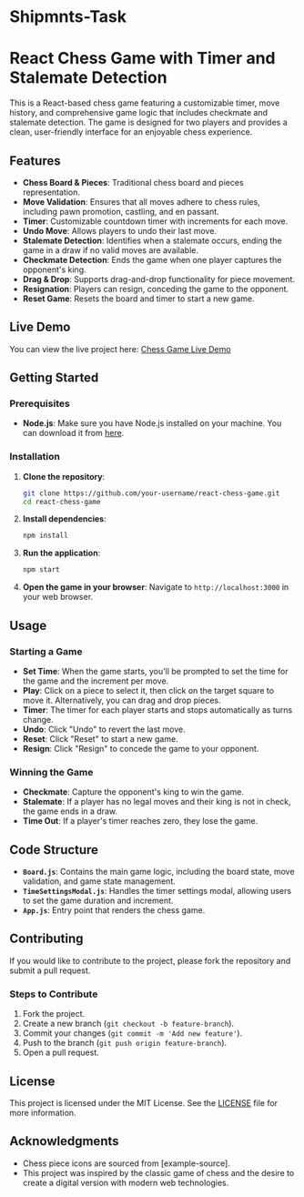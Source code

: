 # Shipmnts-Task
# React Chess Game with Timer and Stalemate Detection

This is a React-based chess game featuring a customizable timer, move history, and comprehensive game logic that includes checkmate and stalemate detection. The game is designed for two players and provides a clean, user-friendly interface for an enjoyable chess experience.

## Features

- **Chess Board & Pieces**: Traditional chess board and pieces representation.
- **Move Validation**: Ensures that all moves adhere to chess rules, including pawn promotion, castling, and en passant.
- **Timer**: Customizable countdown timer with increments for each move.
- **Undo Move**: Allows players to undo their last move.
- **Stalemate Detection**: Identifies when a stalemate occurs, ending the game in a draw if no valid moves are available.
- **Checkmate Detection**: Ends the game when one player captures the opponent's king.
- **Drag & Drop**: Supports drag-and-drop functionality for piece movement.
- **Resignation**: Players can resign, conceding the game to the opponent.
- **Reset Game**: Resets the board and timer to start a new game.

## Live Demo

You can view the live project here: [Chess Game Live Demo](https://shipmnts-task-ivory.vercel.app/)

## Getting Started

### Prerequisites

- **Node.js**: Make sure you have Node.js installed on your machine. You can download it from [here](https://nodejs.org/).

### Installation

1. **Clone the repository**:
    ```bash
    git clone https://github.com/your-username/react-chess-game.git
    cd react-chess-game
    ```

2. **Install dependencies**:
    ```bash
    npm install
    ```

3. **Run the application**:
    ```bash
    npm start
    ```

4. **Open the game in your browser**:
    Navigate to `http://localhost:3000` in your web browser.

## Usage

### Starting a Game

- **Set Time**: When the game starts, you'll be prompted to set the time for the game and the increment per move.
- **Play**: Click on a piece to select it, then click on the target square to move it. Alternatively, you can drag and drop pieces.
- **Timer**: The timer for each player starts and stops automatically as turns change.
- **Undo**: Click "Undo" to revert the last move.
- **Reset**: Click "Reset" to start a new game.
- **Resign**: Click "Resign" to concede the game to your opponent.

### Winning the Game

- **Checkmate**: Capture the opponent's king to win the game.
- **Stalemate**: If a player has no legal moves and their king is not in check, the game ends in a draw.
- **Time Out**: If a player's timer reaches zero, they lose the game.

## Code Structure

- **`Board.js`**: Contains the main game logic, including the board state, move validation, and game state management.
- **`TimeSettingsModal.js`**: Handles the timer settings modal, allowing users to set the game duration and increment.
- **`App.js`**: Entry point that renders the chess game.

## Contributing

If you would like to contribute to the project, please fork the repository and submit a pull request.

### Steps to Contribute

1. Fork the project.
2. Create a new branch (`git checkout -b feature-branch`).
3. Commit your changes (`git commit -m 'Add new feature'`).
4. Push to the branch (`git push origin feature-branch`).
5. Open a pull request.

## License

This project is licensed under the MIT License. See the [LICENSE](LICENSE) file for more information.

## Acknowledgments

- Chess piece icons are sourced from [example-source].
- This project was inspired by the classic game of chess and the desire to create a digital version with modern web technologies.
